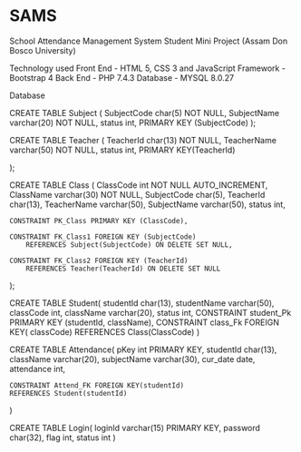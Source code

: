 # SAMS
School Attendance Management System Student Mini Project (Assam Don Bosco University)

Technology used 
Front End - HTML 5, CSS 3 and JavaScript
Framework - Bootstrap 4
Back End - PHP 7.4.3
Database - MYSQL 8.0.27


Database

CREATE TABLE Subject (
    	SubjectCode char(5) NOT NULL,
    	SubjectName varchar(20) NOT NULL,
	status int,
    	PRIMARY KEY (SubjectCode)
);


CREATE TABLE Teacher (
	TeacherId char(13) NOT NULL,
	TeacherName varchar(50) NOT NULL,
	status int,
	PRIMARY KEY(TeacherId)

);


CREATE TABLE Class (
	ClassCode int NOT NULL AUTO_INCREMENT,
	ClassName varchar(30) NOT NULL,
	SubjectCode char(5),
 	TeacherId char(13),
	TeacherName varchar(50),
	SubjectName varchar(50),
	status int,

	CONSTRAINT PK_Class PRIMARY KEY (ClassCode),

	CONSTRAINT FK_Class1 FOREIGN KEY (SubjectCode)
    	REFERENCES Subject(SubjectCode) ON DELETE SET NULL,

	CONSTRAINT FK_Class2 FOREIGN KEY (TeacherId)
    	REFERENCES Teacher(TeacherId) ON DELETE SET NULL
);


CREATE TABLE Student(
studentId char(13),
  	studentName varchar(50),
	classCode int,
    	className varchar(20),
	status int,
	CONSTRAINT student_Pk PRIMARY KEY (studentId, className),
	CONSTRAINT class_Fk FOREIGN KEY( classCode)
	REFERENCES Class(ClassCode)
)

CREATE TABLE Attendance(
	pKey int PRIMARY KEY,
	studentId char(13),
	className varchar(20),
	subjectName varchar(30),
	cur_date date,
	attendance int,
	
	CONSTRAINT Attend_FK FOREIGN KEY(studentId)
	REFERENCES Student(studentId)
)

CREATE TABLE Login(
	loginId varchar(15) PRIMARY KEY,
	password char(32),
	flag int,
	status int
)
